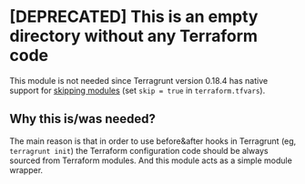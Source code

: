# [DEPRECATED] This is an empty directory without any Terraform code

This module is not needed since Terragrunt version 0.18.4 has native support for [skipping modules](https://github.com/gruntwork-io/terragrunt#skip) (set `skip = true` in `terraform.tfvars`).

## Why this is/was needed?

The main reason is that in order to use before&after hooks in Terragrunt (eg, `terragrunt init`) the Terraform configuration code should be always sourced from Terraform modules. And this module acts as a simple module wrapper.
